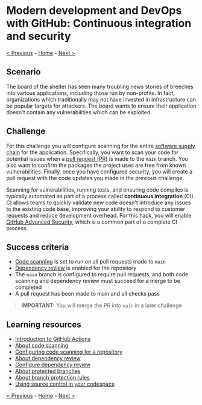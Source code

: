# Modern development and DevOps with GitHub: Continuous integration and security

[< Previous](challenge02.md) - [Home](../readme.md) - [Next >](challenge04.md)

## Scenario

The board of the shelter has seen many troubling news stories of breeches into various applications, including those run by non-profits. In fact, organizations which traditionally may not have invested in infrastructure can be popular targets for attackers. The board wants to ensure their application doesn't contain any vulnerabilities which can be exploited.

## Challenge

For this challenge you will configure scanning for the entire [software supply chain](https://github.blog/2020-09-02-secure-your-software-supply-chain-and-protect-against-supply-chain-threats-github-blog/) for the application. Specifically, you want to scan your code for potential issues when a [pull request (PR)](https://docs.github.com/pull-requests/collaborating-with-pull-requests/proposing-changes-to-your-work-with-pull-requests/about-pull-requests) is made to the `main` branch. You also want to confirm the packages the project uses are free from known vulnerabilities. Finally, once you have configured security, you will create a pull request with the code updates you made in the previous challenge.

Scanning for vulnerabilities, running tests, and ensuring code compiles is typically automated as part of a process called **continuous integration** (CI). CI allows teams to quickly validate new code doesn't introduce any issues to the existing code base, improving your ability to respond to customer requests and reduce development overhead. For this hack, you will enable [GitHub Advanced Security](https://docs.github.com/get-started/learning-about-github/about-github-advanced-security), which is a common part of a complete CI process.

## Success criteria

- [Code scanning](https://docs.github.com/code-security/code-scanning/automatically-scanning-your-code-for-vulnerabilities-and-errors/about-code-scanning) is set to run on all pull requests made to `main`
- [Dependency review](https://docs.github.com/code-security/supply-chain-security/understanding-your-software-supply-chain/about-dependency-review) is enabled for the repository
- The `main` branch is configured to require pull requests, and both code scanning and dependency review must succeed for a merge to be completed
- A pull request has been made to main and all checks pass

> **IMPORTANT:** You will merge the PR into `main` in a later challenge

## Learning resources

- [Introduction to GitHub Actions](https://docs.github.com/actions/learn-github-actions/understanding-github-actions)
- [About code scanning](https://docs.github.com/code-security/code-scanning/automatically-scanning-your-code-for-vulnerabilities-and-errors/about-code-scanning)
- [Configuring code scanning for a repository](https://docs.github.com/code-security/code-scanning/automatically-scanning-your-code-for-vulnerabilities-and-errors/configuring-code-scanning-for-a-repository)
- [About dependency review](https://docs.github.com/code-security/supply-chain-security/understanding-your-software-supply-chain/about-dependency-review)
- [Configure dependency review](https://docs.github.com/code-security/supply-chain-security/understanding-your-software-supply-chain/configuring-dependency-review)
- [About protected branches](https://docs.github.com/repositories/configuring-branches-and-merges-in-your-repository/defining-the-mergeability-of-pull-requests/about-protected-branches)
- [About branch protection rules](https://docs.github.com/repositories/configuring-branches-and-merges-in-your-repository/defining-the-mergeability-of-pull-requests/managing-a-branch-protection-rule)
- [Using source control in your codespace](https://docs.github.com/codespaces/developing-in-codespaces/using-source-control-in-your-codespace)

[< Previous](challenge02.md) - [Home](../readme.md) - [Next >](challenge04.md)
